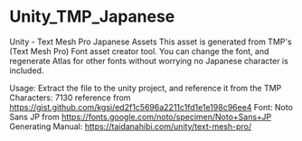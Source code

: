 # Unity_TMP_Japanese
Unity - Text Mesh Pro Japanese Assets
This asset is generated from TMP's (Text Mesh Pro) Font asset creator tool.
You can change the font, and regenerate Atlas for other fonts without worrying no Japanese character is included.

Usage: Extract the file to the unity project, and reference it from the TMP
Characters: 7130 reference from https://gist.github.com/kgsi/ed2f1c5696a2211c1fd1e1e198c96ee4
Font: Noto Sans JP from https://fonts.google.com/noto/specimen/Noto+Sans+JP
Generating Manual: https://taidanahibi.com/unity/text-mesh-pro/

